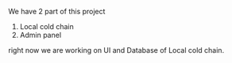We have 2 part of this project 

1. Local cold chain
2. Admin panel

right now we are working on UI and Database of Local cold chain.